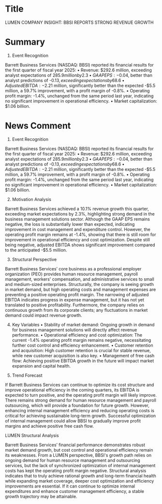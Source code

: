 # Title
LUMEN COMPANY INSIGHT: BBSI REPORTS STRONG REVENUE GROWTH

# Summary
1. Event Recognition

Barrett Business Services (NASDAQ: BBSI) reported its financial results for the first quarter of fiscal year 2025:
   • Revenue: $292.6 million, exceeding analyst expectations of $285.9 million by 2.3% and showing a 10.1% year-over-year growth.
   • GAAP EPS: -$0.04, better than analyst predictions of -$0.13, exceeding expectations by 68.6%.
   • Adjusted EBITDA: -$2.21 million, significantly better than the expected -$5.5 million, a 59.7% improvement, with a profit margin of -0.8%.
   • Operating profit margin: -1.4%, unchanged from the same period last year, indicating no significant improvement in operational efficiency.
   • Market capitalization: $1.06 billion.

# News Comment
1. Event Recognition

Barrett Business Services (NASDAQ: BBSI) reported its financial results for the first quarter of fiscal year 2025:
   • Revenue: $292.6 million, exceeding analyst expectations of $285.9 million by 2.3% and showing a 10.1% year-over-year growth.
   • GAAP EPS: -$0.04, better than analyst predictions of -$0.13, exceeding expectations by 68.6%.
   • Adjusted EBITDA: -$2.21 million, significantly better than the expected -$5.5 million, a 59.7% improvement, with a profit margin of -0.8%.
   • Operating profit margin: -1.4%, unchanged from the same period last year, indicating no significant improvement in operational efficiency.
   • Market capitalization: $1.06 billion.

2. Motivation Analysis

Barrett Business Services achieved a 10.1% revenue growth this quarter, exceeding market expectations by 2.3%, highlighting strong demand in the business management solutions sector. Although the GAAP EPS remains negative, the loss is substantially lower than expected, indicating improvement in cost management and expenditure control. However, the operating profit margin remains at -1.4%, showing that there is still room for improvement in operational efficiency and cost optimization. Despite still being negative, adjusted EBITDA shows significant improvement compared to the anticipated -$5.5 million.

3. Structural Perspective

Barrett Business Services’ core business as a professional employer organization (PEO) provides human resource management, payroll management, workers' compensation, and administrative services to small and medium-sized enterprises. Structurally, the company is seeing growth in market demand, but high operating costs and management expenses are preventing a positive operating profit margin. The narrowing of adjusted EBITDA indicates progress in expense management, but it has not yet translated to positive profitability. Furthermore, the company relies on continuous growth from its corporate clients; any fluctuations in market demand could impact revenue growth.

4. Key Variables
   • Stability of market demand: Ongoing growth in demand for business management solutions will directly affect revenue performance.
   • Operational efficiency and cost optimization: The current -1.4% operating profit margin remains negative, necessitating further cost control and efficiency enhancement.
   • Customer retention and acquisition: High customer retention is crucial for stable revenue, while new customer acquisition is also key.
   • Management of free cash flow: Achieving positive EBITDA growth in the future will impact market expansion and capital health.

5. Trend Forecast

If Barrett Business Services can continue to optimize its cost structure and improve operational efficiency in the coming quarters, its EBITDA is expected to turn positive, and the operating profit margin will likely improve. There remains strong demand for human resource management and payroll outsourcing, which will provide a foundation for future growth. However, enhancing internal management efficiency and reducing operating costs is critical for achieving sustainable long-term growth. Successful optimization of internal management could allow BBSI to gradually improve profit margins and achieve positive free cash flow.

LUMEN Structural Analysis

Barrett Business Services’ financial performance demonstrates robust market demand growth, but cost control and operational efficiency remain its weaknesses. From a LUMEN perspective, BBSI's growth path relies on ongoing demand for human resource management and outsourcing services, but the lack of synchronized optimization of internal management costs has kept the operating profit margin negative. Structural analysis indicates that to truly achieve rational growth and long-term financial health while expanding market coverage, deeper cost optimization and efficiency improvements are essential. If it can continue to optimize internal expenditures and enhance customer management efficiency, a stable growth trajectory may be attainable.
